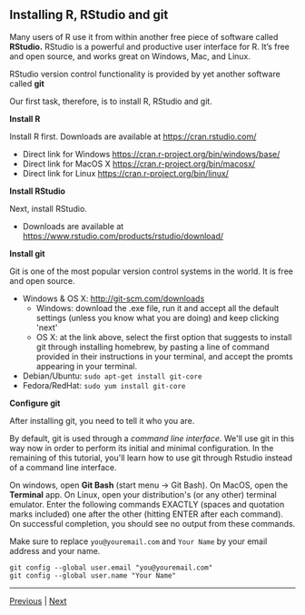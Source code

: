 ## Installing R, RStudio and git

Many users of R use it from within another free piece of software called **RStudio.**
RStudio is a powerful and productive user interface for R. It’s free and open source, and works great on Windows, Mac, and Linux.

RStudio version control functionality is provided by yet another software called **git**

Our first task, therefore, is to install R, RStudio and git.

**Install R**

Install R first. Downloads are available at <a href="https://cran.rstudio.com/" target ="_blank">https://cran.rstudio.com/</a>  
  * Direct link for Windows <a href="https://cran.r-project.org/bin/windows/base/" target ="_blank">https://cran.r-project.org/bin/windows/base/</a>  
  * Direct link for MacOS X <a href="https://cran.r-project.org/bin/macosx/" target ="_blank">https://cran.r-project.org/bin/macosx/</a> 
  * Direct link for Linux <a href="https://cran.r-project.org/bin/linux/" target ="_blank">https://cran.r-project.org/bin/linux/</a> 

**Install RStudio**

Next, install RStudio.

* Downloads are available at <a href="https://www.rstudio.com/products/rstudio/download/" target ="_blank">https://www.rstudio.com/products/rstudio/download/</a> 

**Install git**

Git is one of the most popular version control systems in the world. It is free and open source.

* Windows & OS X: <a href="http://git-scm.com/downloads" target ="_blank">http://git-scm.com/downloads</a>
    *  Windows: download the .exe file, run it and accept all the default settings (unless you know what you are doing) and keep clicking 'next'
    *  OS X: at the link above, select the first option that suggests to install git through installing homebrew, by pasting a line of command provided in their instructions in your terminal, and accept the promts appearing in your terminal.
* Debian/Ubuntu: `sudo apt-get install git-core`
* Fedora/RedHat: `sudo yum install git-core`

**Configure git**

After installing git, you need to tell it who you are.

By default, git is used through a _command line interface_. We'll use
git in this way now in order to perform its initial and minimal
configuration. In the remaining of this tutorial, you'll learn how to
use git through Rstudio instead of a command line interface.

On windows, open **Git Bash** (start menu -> Git Bash). On MacOS, open
the **Terminal** app. On Linux, open your distribution's (or any
other) terminal emulator. Enter the following commands EXACTLY (spaces and quotation marks included) one after the
other (hitting ENTER after each command). On successful completion, you should see no output from these commands. 

Make sure to replace `you@youremail.com` and `Your Name` by your email
address and your name.

```
git config --global user.email "you@youremail.com"
git config --global user.name "Your Name"
```

 

***

[Previous](./README.md) | [Next](./github.md)
